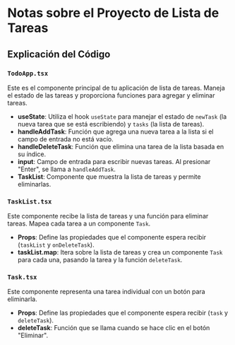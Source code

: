 # Notas sobre el Proyecto de Lista de Tareas

## Explicación del Código

### `TodoApp.tsx`

Este es el componente principal de tu aplicación de lista de tareas. Maneja el estado de las tareas y proporciona funciones para agregar y eliminar tareas.

- **useState**: Utiliza el hook `useState` para manejar el estado de `newTask` (la nueva tarea que se está escribiendo) y `tasks` (la lista de tareas).
- **handleAddTask**: Función que agrega una nueva tarea a la lista si el campo de entrada no está vacío.
- **handleDeleteTask**: Función que elimina una tarea de la lista basada en su índice.
- **input**: Campo de entrada para escribir nuevas tareas. Al presionar "Enter", se llama a `handleAddTask`.
- **TaskList**: Componente que muestra la lista de tareas y permite eliminarlas.

### `TaskList.tsx`

Este componente recibe la lista de tareas y una función para eliminar tareas. Mapea cada tarea a un componente `Task`.

- **Props**: Define las propiedades que el componente espera recibir (`taskList` y `onDeleteTask`).
- **taskList.map**: Itera sobre la lista de tareas y crea un componente `Task` para cada una, pasando la tarea y la función `deleteTask`.

### `Task.tsx`

Este componente representa una tarea individual con un botón para eliminarla.

- **Props**: Define las propiedades que el componente espera recibir (`task` y `deleteTask`).
- **deleteTask**: Función que se llama cuando se hace clic en el botón "Eliminar".